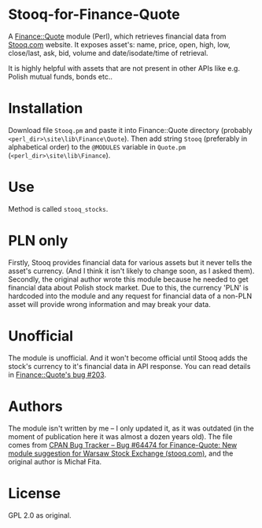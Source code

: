 # Stooq-for-Finance-Quote
A [Finance::Quote](https://github.com/finance-quote/finance-quote) module (Perl), which retrieves financial data from [Stooq.com](https://stooq.com) website. It exposes asset's: name, price, open, high, low, close/last, ask, bid, volume and date/isodate/time of retrieval.

It is highly helpful with assets that are not present in other APIs like e.g. Polish mutual funds, bonds etc..

# Installation
Download file `Stooq.pm` and paste it into Finance::Quote directory (probably `<perl_dir>\site\lib\Finance\Quote`). Then add string `Stooq` (preferably in alphabetical order) to the `@MODULES` variable in `Quote.pm` (`<perl_dir>\site\lib\Finance`).

# Use
Method is called `stooq_stocks`.

# PLN only
Firstly, Stooq provides financial data for various assets but it never tells the asset's currency. (And I think it isn't likely to change soon, as I asked them). Secondly, the original author wrote this module because he needed to get financial data about Polish stock market. Due to this, the currency 'PLN' is hardcoded into the module and any request for financial data of a non-PLN asset will provide wrong information and may break your data.

# Unofficial
The module is unofficial. And it won't become official until Stooq adds the stock's currency to it's financial data in API response. You can read details in [Finance::Quote's bug #203](https://github.com/finance-quote/finance-quote/issues/203).

# Authors
The module isn't written by me – I only updated it, as it was outdated (in the moment of publication here it was almost a dozen years old). The file comes from [CPAN Bug Tracker – Bug #64474 for Finance-Quote: New module suggestion for Warsaw Stock Exchange (stooq.com)](https://rt.cpan.org/Public/Bug/Display.html?id=64474), and the original author is Michał Fita.

# License
GPL 2.0 as original.
